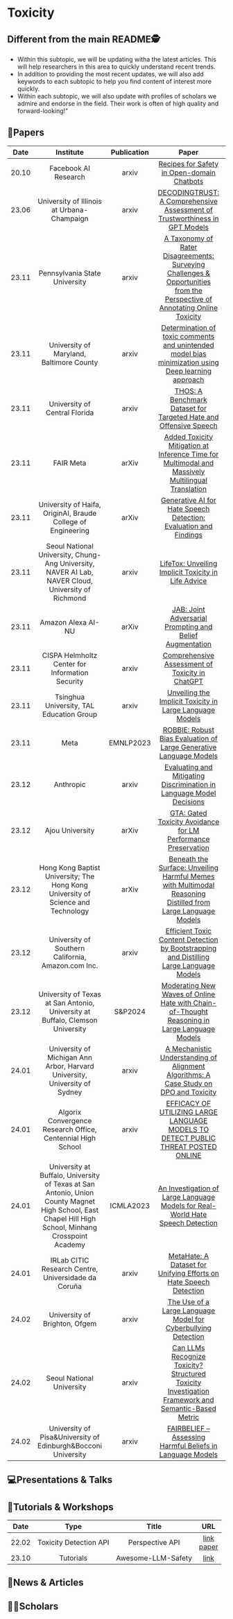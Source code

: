 # Toxicity

## Different from the main README🕵️

- Within this subtopic, we will be updating witha the latest articles. This will help researchers in this area to quickly understand recent trends.
- In addition to providing the most recent updates, we will also add keywords to each subtopic to help you find content of interest more quickly.
- Within each subtopic, we will also update with profiles of scholars we admire and endorse in the field. Their work is often of high quality and forward-looking!"


## 📑Papers

| Date  |                                                                      Institute                                                                       | Publication |                                                                             Paper                                                                              |                                       Keywords                                       |
|:-----:|:----------------------------------------------------------------------------------------------------------------------------------------------------:|:-----------:|:--------------------------------------------------------------------------------------------------------------------------------------------------------------:|:------------------------------------------------------------------------------------:|
| 20.10 |                                                                 Facebook AI Research                                                                 |    arxiv    |                                         [Recipes for Safety in Open-domain Chatbots](https://arxiv.org/abs/2010.07079)                                         |                          **Toxic Behavior**&**Open-domain**                          |
| 23.06 |                                                      University of Illinois at Urbana-Champaign                                                      |    arxiv    |                         [DECODINGTRUST: A Comprehensive Assessment of Trustworthiness in GPT Models](https://arxiv.org/abs/2306.11698)                         |                  **Robustness**&**Ethics**&**Privacy**&**Toxicity**                  |
| 23.11 |                                                            Pennsylvania State University                                                             |    arxiv    | [A Taxonomy of Rater Disagreements: Surveying Challenges & Opportunities from the Perspective of Annotating Online Toxicity](https://arxiv.org/abs/2311.04345) |                               **Toxicity**&**Survey**                                |
| 23.11 |                                                       University of Maryland, Baltimore County                                                       |    arxiv    |            [Determination of toxic comments and unintended model bias minimization using Deep learning approach](https://arxiv.org/abs/2311.04789)             |                         **Toxicity**&**Detection**&**Bias**                          |
| 23.11 |                                                            University of Central Florida                                                             |    arxiv    |                              [THOS: A Benchmark Dataset for Targeted Hate and Offensive Speech](https://arxiv.org/abs/2311.06446)                              |                   **Hate Speech**&**Offensive Speech**&**Dataset**                   |
| 23.11 |                                                                      FAIR Meta                                                                       |    arXiv    |             [Added Toxicity Mitigation at Inference Time for Multimodal and Massively Multilingual Translation](https://arxiv.org/abs/2311.06532)              |   **Multimodal Translation**&**Multilingual Translation**&**Toxicity Mitigation**    |
| 23.11 |                                             University of Haifa, OriginAI, Braude College of Engineering                                             |    arXiv    |                              [Generative AI for Hate Speech Detection: Evaluation and Findings](https://arxiv.org/abs/2311.09993)                              |         **Hate Speech Detection**&**Synthetic Data**&&**Data Augmentation**          |
| 23.11 |                          Seoul National University, Chung-Ang University, NAVER AI Lab, NAVER Cloud, University of Richmond                          |    arxiv    |                                    [LifeTox: Unveiling Implicit Toxicity in Life Advice](https://arxiv.org/abs/2311.09585)                                     |         **LifeTox Dataset**&**Toxicity Detection**&**Social Media Analysis**         |
| 23.11 |                                                                  Amazon Alexa AI-NU                                                                  |    arXiv    |                                  [JAB: Joint Adversarial Prompting and Belief Augmentation](https://arxiv.org/abs/2311.09473)                                  |           **Adversarial Prompting**&T**oxicity Reduction**&**Robustness**            |
| 23.11 |                                                   CISPA Helmholtz Center for Information Security                                                    |    arxiv    |                                      [Comprehensive Assessment of Toxicity in ChatGPT](https://arxiv.org/abs/2311.14685)                                       |               **Toxicity Assessment**&**Instruction-tuning Datasets**                |
| 23.11 |                                                       Tsinghua University, TAL Education Group                                                       |    arxiv    |                                  [Unveiling the Implicit Toxicity in Large Language Models](https://arxiv.org/abs/2311.17391)                                  |       **Implicit Toxicity**&**Toxicity Detection**&**Reinforcement Learning**        |
| 23.11 |                                                                         Meta                                                                         |  EMNLP2023  |                             [ROBBIE: Robust Bias Evaluation of Large Generative Language Models](https://arxiv.org/abs/2311.18140)                             |                    **Bias Evaluation**&**Fairness**&**Toxicity**                     |
| 23.12 |                                                                      Anthropic                                                                       |    arxiv    |                            [Evaluating and Mitigating Discrimination in Language Model Decisions](https://arxiv.org/abs/2312.03689)                            |         **Discrimination**&**High-Stakes Decisions**&**Societal Decisions**          |
| 23.12 |                                                                   Ajou University                                                                    |    arXiv    |                               [GTA: Gated Toxicity Avoidance for LM Performance Preservation](https://arxiv.org/abs/2312.06122)                                | **Toxicity Avoidance**&**Gated Toxicity Avoidance**&**Controllable Text Generation** |
| 23.12 |                                   Hong Kong Baptist University; The Hong Kong University of Science and Technology                                   |    arXiv    |        [Beneath the Surface: Unveiling Harmful Memes with Multimodal Reasoning Distilled from Large Language Models](https://arxiv.org/abs/2312.05434)         |                         **Harmful**&**Multimodal Reasoning**                         |
| 23.12 |                                                  University of Southern California, Amazon.com Inc.                                                  |    arxiv    |                  [Efficient Toxic Content Detection by Bootstrapping and Distilling Large Language Models](https://arxiv.org/abs/2312.08303)                   |      **Toxic Content Detection**&**Bootstrapping**&**Decision-Tree-of-Thought**      |
| 23.12 |                                    University of Texas at San Antonio, University at Buffalo, Clemson University                                     |   S&P2024   |                [Moderating New Waves of Online Hate with Chain-of-Thought Reasoning in Large Language Models](https://arxiv.org/abs/2312.15099)                |                    **Online Hate**&**Chain-of-Thought Reasoning**                    |
| 24.01 |                                      University of Michigan Ann Arbor, Harvard University, University of Sydney                                      |    arxiv    |                   [A Mechanistic Understanding of Alignment Algorithms: A Case Study on DPO and Toxicity](https://arxiv.org/abs/2401.01967)                    |    **Alignment Algorithms**&**Toxicity**&**Direct Preference Optimization (DPO)**    |
| 24.01 |                                             Algorix Convergence Research Office, Centennial High School                                              |    arxiv    |                     [EFFICACY OF UTILIZING LARGE LANGUAGE MODELS TO DETECT PUBLIC THREAT POSTED ONLINE](https://arxiv.org/abs/2401.02974)                      |                       **Content Moderation**&**Public Threat**                       |
| 24.01 | University at Buffalo, University of Texas at San Antonio, Union County Magnet High School, East Chapel Hill High School, Minhang Crosspoint Academy |  ICMLA2023  |                       [An Investigation of Large Language Models for Real-World Hate Speech Detection](https://arxiv.org/abs/2401.03346)                       |             **Hate Speech**&**Prompt Engineering**&**Few-shot Learning**             |
| 24.01 |                                                 IRLab CITIC Research Centre, Universidade da Coruña                                                  |    arxiv    |                             [MetaHate: A Dataset for Unifying Efforts on Hate Speech Detection](https://arxiv.org/abs/2401.06526)                              |                      **Hate Speech Detection**&**Social Media**                      |
| 24.02 |                                                            University of Brighton, Ofgem                                                             |    arxiv    |                               [The Use of a Large Language Model for Cyberbullying Detection](https://arxiv.org/abs/2402.04088)                                |                      **Cyberbullying&**Social Media Analytics**                      |
| 24.02 |                                                              Seoul National University                                                               |    arxiv    |             [Can LLMs Recognize Toxicity? Structured Toxicity Investigation Framework and Semantic-Based Metric](https://arxiv.org/abs/2402.06900)             |                    **Toxicity Detection**&**Semantic Evaluation**                    |
| 24.02 |                                            University of Pisa&University of Edinburgh&Bocconi University                                             |    arxiv    |                                 [FAIRBELIEF – Assessing Harmful Beliefs in Language Models](https://arxiv.org/abs/2402.17389)                                  |                         **Beliefs Assessment**&**Fairness**                          |


## 💻Presentations & Talks


## 📖Tutorials & Workshops

| Date  |          Type          |       Title        |                                          URL                                          |
|:-----:|:----------------------:|:------------------:|:-------------------------------------------------------------------------------------:|
| 22.02 | Toxicity Detection API |  Perspective API   | [link](https://www.perspectiveapi.com/)<br/>[paper](https://arxiv.org/abs/2202.11176) |
| 23.10 |       Tutorials        | Awesome-LLM-Safety |                 [link](https://github.com/ydyjya/Awesome-LLM-Safety)                  |

## 📰News & Articles

## 🧑‍🏫Scholars
